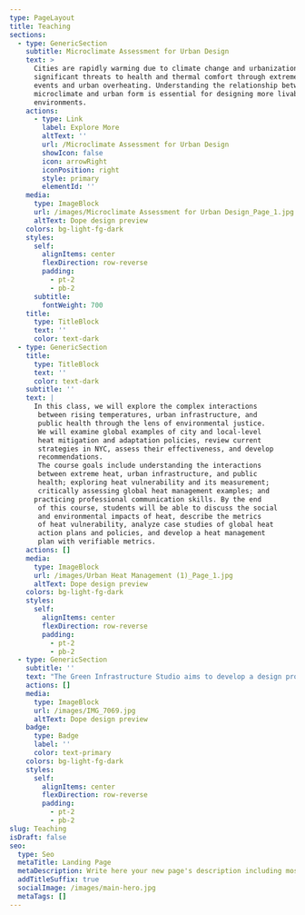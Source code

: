```yaml
---
type: PageLayout
title: Teaching
sections:
  - type: GenericSection
    subtitle: Microclimate Assessment for Urban Design
    text: >
      Cities are rapidly warming due to climate change and urbanization, posing
      significant threats to health and thermal comfort through extreme heat
      events and urban overheating. Understanding the relationship between
      microclimate and urban form is essential for designing more livable
      environments.
    actions:
      - type: Link
        label: Explore More
        altText: ''
        url: /Microclimate Assessment for Urban Design
        showIcon: false
        icon: arrowRight
        iconPosition: right
        style: primary
        elementId: ''
    media:
      type: ImageBlock
      url: /images/Microclimate Assessment for Urban Design_Page_1.jpg
      altText: Dope design preview
    colors: bg-light-fg-dark
    styles:
      self:
        alignItems: center
        flexDirection: row-reverse
        padding:
          - pt-2
          - pb-2
      subtitle:
        fontWeight: 700
    title:
      type: TitleBlock
      text: ''
      color: text-dark
  - type: GenericSection
    title:
      type: TitleBlock
      text: ''
      color: text-dark
    subtitle: ''
    text: |
      In this class, we will explore the complex interactions
       between rising temperatures, urban infrastructure, and
       public health through the lens of environmental justice.
       We will examine global examples of city and local-level
       heat mitigation and adaptation policies, review current
       strategies in NYC, assess their effectiveness, and develop
       recommendations.
       The course goals include understanding the interactions
       between extreme heat, urban infrastructure, and public
       health; exploring heat vulnerability and its measurement;
       critically assessing global heat management examples; and
      practicing professional communication skills. By the end
       of this course, students will be able to discuss the social
       and environmental impacts of heat, describe the metrics
       of heat vulnerability, analyze case studies of global heat
       action plans and policies, and develop a heat management
       plan with verifiable metrics.
    actions: []
    media:
      type: ImageBlock
      url: /images/Urban Heat Management (1)_Page_1.jpg
      altText: Dope design preview
    colors: bg-light-fg-dark
    styles:
      self:
        alignItems: center
        flexDirection: row-reverse
        padding:
          - pt-2
          - pb-2
  - type: GenericSection
    subtitle: ''
    text: "The Green Infrastructure Studio aims to develop a design proposal using nature-based solutions to address both site-specific, and broader societal and ecological challenges.\n\nThrough interactive sessions with multidisciplinary speakers, discussions on selected readings, and site visits, students grasp the principles of site analysis, green infrastructure construction and maintenance, valuation of nature-based solutions, and environmental justice, enabling them to develop a comprehensive design\_proposal.\n"
    actions: []
    media:
      type: ImageBlock
      url: /images/IMG_7069.jpg
      altText: Dope design preview
    badge:
      type: Badge
      label: ''
      color: text-primary
    colors: bg-light-fg-dark
    styles:
      self:
        alignItems: center
        flexDirection: row-reverse
        padding:
          - pt-2
          - pb-2
slug: Teaching
isDraft: false
seo:
  type: Seo
  metaTitle: Landing Page
  metaDescription: Write here your new page's description including most relevant keywords.
  addTitleSuffix: true
  socialImage: /images/main-hero.jpg
  metaTags: []
---
```


